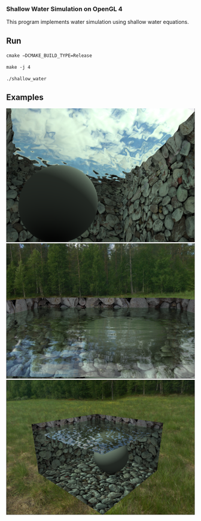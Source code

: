 ### Shallow Water Simulation on OpenGL 4
This program implements water simulation using shallow water equations.

## Run

``cmake −DCMAKE_BUILD_TYPE=Release``

``make -j 4``

``./shallow_water``

## Examples
![1](https://raw.githubusercontent.com/Cruvadio/shallow_water_simulation/master/1.png)
![2](https://raw.githubusercontent.com/Cruvadio/shallow_water_simulation/master/2.png)
![3](https://raw.githubusercontent.com/Cruvadio/shallow_water_simulation/master/3.png)